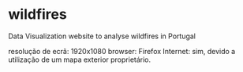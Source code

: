 # wildfires
Data Visualization website to analyse wildfires in Portugal

resolução de ecrã: 1920x1080
browser: Firefox
Internet: sim, devido a utilização de um mapa exterior proprietário.
